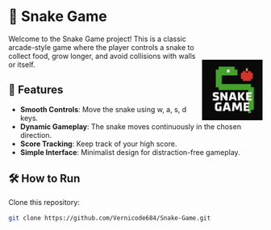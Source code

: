 # 🐍 Snake Game 

<p style="margin-bottom: 20px;">
   <img align="right" src="Snake Game.png" alt="Snake Game Logo" width="120" style="margin-top: 50px;" />
Welcome to the Snake Game project! This is a classic arcade-style game where the player controls a snake to collect food, grow longer, and avoid collisions with walls or itself.
 
</p>


## 🚀 Features
- **Smooth Controls**: Move the snake using w, a, s, d keys.
- **Dynamic Gameplay**: The snake moves continuously in the chosen direction.
- **Score Tracking**: Keep track of your high score.
- **Simple Interface**: Minimalist design for distraction-free gameplay.

## 🛠️ How to Run

Clone this repository:

```bash
git clone https://github.com/Vernicode684/Snake-Game.git
